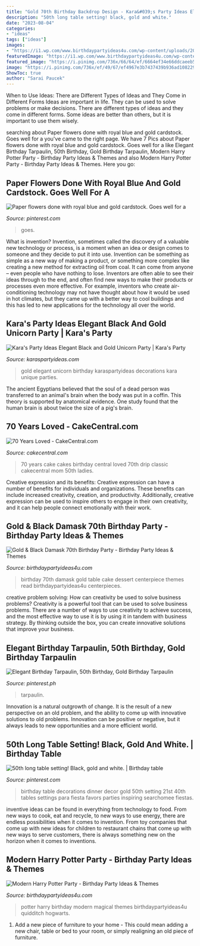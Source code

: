 ```yaml
---
title: "Gold 70th Birthday Backdrop Design - Kara&#039;s Party Ideas Elegant Black And Gold Unicorn Party"
description: "50th long table setting! black, gold and white."
date: "2023-08-04"
categories:
- "ideas"
tags: ["ideas"]
images:
- "https://i1.wp.com/www.birthdaypartyideas4u.com/wp-content/uploads/2015/03/black-damask-70th-birthday-party-dessert-table-cake-centerpiece-ideas.jpg"
featuredImage: "https://i1.wp.com/www.birthdaypartyideas4u.com/wp-content/uploads/2015/03/black-damask-70th-birthday-party-dessert-table-cake-centerpiece-ideas.jpg"
featured_image: "https://i.pinimg.com/736x/66/64/ef/6664ef34e66ddcaeeb5bdd9bf5ceb66d--royal-blue-and-gold-giant-paper-flowers.jpg?b=t"
image: "https://i.pinimg.com/736x/ef/49/67/ef4967e3b7437439b936ad108229059a.jpg"
ShowToc: true
author: "Sarai Paucek"
---
```



When to Use Ideas: There are Different Types of Ideas and They Come in Different Forms
Ideas are important in life. They can be used to solve problems or make decisions. There are different types of ideas and they come in different forms. Some ideas are better than others, but it is important to use them wisely.

	

		
searching about Paper flowers done with royal blue and gold cardstock. Goes well for a you've came to the right page. We have 7 Pics about Paper flowers done with royal blue and gold cardstock. Goes well for a like Elegant Birthday Tarpaulin, 50th Birthday, Gold Birthday Tarpaulin, Modern Harry Potter Party - Birthday Party Ideas &amp; Themes and also Modern Harry Potter Party - Birthday Party Ideas &amp; Themes. Here you go:
		
    
## Paper Flowers Done With Royal Blue And Gold Cardstock. Goes Well For A

<img loading=lazy src="https://i.pinimg.com/736x/66/64/ef/6664ef34e66ddcaeeb5bdd9bf5ceb66d--royal-blue-and-gold-giant-paper-flowers.jpg?b=t" onerror="this.onerror=null;this.src='https://tse2.mm.bing.net/th?id=OIP.AmmvdP45I9BGi6jbOD_x6wHaFj&amp;pid=15.1';" alt="Paper flowers done with royal blue and gold cardstock. Goes well for a">

_Source: pinterest.com_

>goes. 

	

What is invention?
Invention, sometimes called the discovery of a valuable new technology or process, is a moment when an idea or design comes to someone and they decide to put it into use. Invention can be something as simple as a new way of making a product, or something more complex like creating a new method for extracting oil from coal. It can come from anyone – even people who have nothing to lose. Inventors are often able to see their ideas through to the end, and often find new ways to make their products or processes even more effective. For example, inventors who create air-conditioning technology may not have thought about how it would be used in hot climates, but they came up with a better way to cool buildings and this has led to new applications for the technology all over the world.

    
## Kara&#039;s Party Ideas Elegant Black And Gold Unicorn Party | Kara&#039;s Party

<img loading=lazy src="http://karaspartyideas.com/wp-content/uploads/2017/04/Elegant-Black-and-Gold-Unicorn-Party-via-Karas-Party-Ideas-KarasPartyIdeas.com1_.jpg" onerror="this.onerror=null;this.src='https://tse4.mm.bing.net/th?id=OIP.SGOv0pQRhEaB9PU49KOtcAHaLH&amp;pid=15.1';" alt="Kara&#039;s Party Ideas Elegant Black and Gold Unicorn Party | Kara&#039;s Party">

_Source: karaspartyideas.com_

>gold elegant unicorn birthday karaspartyideas decorations kara unique parties. 

	

The ancient Egyptians believed that the soul of a dead person was transferred to an animal's brain when the body was put in a coffin. This theory is supported by anatomical evidence. One study found that the human brain is about twice the size of a pig's brain.

    
## 70 Years Loved - CakeCentral.com

<img loading=lazy src="https://cdn001.cakecentral.com/gallery/2016/08/900_70-years-loved-929521hq5uJ.jpg" onerror="this.onerror=null;this.src='https://tse1.mm.bing.net/th?id=OIP._ZAGIJO5oePLTxzxTHltmQHaKb&amp;pid=15.1';" alt="70 Years Loved - CakeCentral.com">

_Source: cakecentral.com_

>70 years cake cakes birthday central loved 70th drip classic cakecentral mom 50th ladies. 

	

Creative expression and its benefits:
Creative expression can have a number of benefits for individuals and organizations. These benefits can include increased creativity, creation, and productivity. Additionally, creative expression can be used to inspire others to engage in their own creativity, and it can help people connect emotionally with their work.

    
## Gold &amp; Black Damask 70th Birthday Party - Birthday Party Ideas &amp; Themes

<img loading=lazy src="https://i1.wp.com/www.birthdaypartyideas4u.com/wp-content/uploads/2015/03/black-damask-70th-birthday-party-dessert-table-cake-centerpiece-ideas.jpg" onerror="this.onerror=null;this.src='https://tse2.mm.bing.net/th?id=OIP.RYf5g4zjgQVUW52sngVrTQHaLH&amp;pid=15.1';" alt="Gold &amp; Black Damask 70th Birthday Party - Birthday Party Ideas &amp; Themes">

_Source: birthdaypartyideas4u.com_

>birthday 70th damask gold table cake dessert centerpiece themes read birthdaypartyideas4u centerpieces. 

	

creative problem solving: How can creativity be used to solve business problems?
Creativity is a powerful tool that can be used to solve business problems. There are a number of ways to use creativity to achieve success, and the most effective way to use it is by using it in tandem with business strategy. By thinking outside the box, you can create innovative solutions that improve your business.

    
## Elegant Birthday Tarpaulin, 50th Birthday, Gold Birthday Tarpaulin

<img loading=lazy src="https://i.pinimg.com/736x/c0/7b/ec/c07bec5aae29ac3be1b86139861ebf97.jpg" onerror="this.onerror=null;this.src='https://tse3.mm.bing.net/th?id=OIP.oYJfM2CHQptjbF5xRQZZwQHaF7&amp;pid=15.1';" alt="Elegant Birthday Tarpaulin, 50th Birthday, Gold Birthday Tarpaulin">

_Source: pinterest.ph_

>tarpaulin. 

	

Innovation is a natural outgrowth of change. It is the result of a new perspective on an old problem, and the ability to come up with innovative solutions to old problems. Innovation can be positive or negative, but it always leads to new opportunities and a more efficient world.

    
## 50th Long Table Setting! Black, Gold And White. | Birthday Table

<img loading=lazy src="https://i.pinimg.com/736x/ef/49/67/ef4967e3b7437439b936ad108229059a.jpg" onerror="this.onerror=null;this.src='https://tse4.mm.bing.net/th?id=OIP.BhWyZ4cRBwdZogw6Y6DMfQHaNL&amp;pid=15.1';" alt="50th long table setting! Black, gold and white. | Birthday table">

_Source: pinterest.com_

>birthday table decorations dinner decor gold 50th setting 21st 40th tables settings para fiesta favors parties inspiring searchomee fiestas. 

	

inventive ideas can be found in everything from technology to food. From new ways to cook, eat and recycle, to new ways to use energy, there are endless possibilities when it comes to invention. From toy companies that come up with new ideas for children to restaurant chains that come up with new ways to serve customers, there is always something new on the horizon when it comes to inventions.

    
## Modern Harry Potter Party - Birthday Party Ideas &amp; Themes

<img loading=lazy src="http://www.birthdaypartyideas4u.com/wp-content/uploads/2016/04/Modern-Harry-Potter-Party-Hogwarts-Quidditch-Party-Ideas-550x785.jpg" onerror="this.onerror=null;this.src='https://tse2.mm.bing.net/th?id=OIP.yEG2Jny7Kd7CrQmdBlmTCQHaKk&amp;pid=15.1';" alt="Modern Harry Potter Party - Birthday Party Ideas &amp; Themes">

_Source: birthdaypartyideas4u.com_

>potter harry birthday modern magical themes birthdaypartyideas4u quidditch hogwarts. 

	

1. Add a new piece of furniture to your home - This could mean adding a new chair, table or bed to your room, or simply realigning an old piece of furniture.

